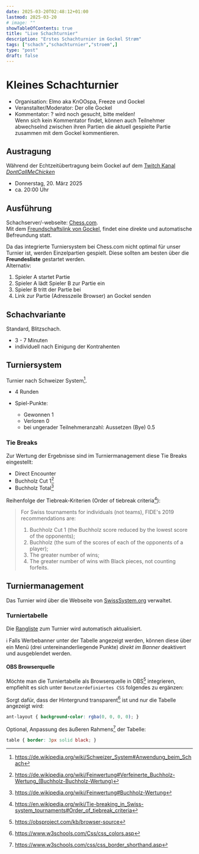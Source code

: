 ```yaml
---
date: 2025-03-20T02:48:12+01:00
lastmod: 2025-03-20
# image: ""
showTableOfContents: true
title: "Live Schachturnier"
description: "Erstes Schachturnier im Gockel Strøm"
tags: ["schach","schachturnier","stroem",]
type: "post"
draft: false
---
```


# Kleines Schachturnier
- Organisation: Elmo aka KnOOspa, Freeze und Gockel
- Veranstalter/Moderator: Der olle Gockel
- Kommentator: ? wird noch gesucht, bitte melden!  
Wenn sich kein Kommentator findet, können auch Teilnehmer abwechselnd zwischen ihren Partien die aktuell gespielte Partie zusammen mit dem Gockel kommentieren.

## Austragung
Während der Echtzeitübertragung beim Gockel auf dem [Twitch Kanal *DontCallMeChicken*](https://www.twitch.tv/dontcallmechicken)
- Donnerstag, 20. März 2025
- ca. 20:00 Uhr


## Ausführung
Schachserver/-webseite: [Chess.com](https://www.chess.com/).  
Mit dem [Freundschaftslink von Gockel](https://link.chess.com/friend/zegRb1), findet eine direkte und automatische Befreundung statt.

Da das integrierte Turniersystem bei Chess.com nicht optimal für unser Turnier ist, werden Einzelpartien  gespielt.
Diese sollten am besten über die **Freundesliste** gestartet werden.  
Alternativ:
1. Spieler A startet Partie
2. Spieler A lädt Spieler B zur Partie ein
3. Spieler B tritt der Partie bei
4. Link zur Partie (Adresszeile Browser) an Gockel senden

## Schachvariante
Standard, Blitzschach.
- 3 - 7 Minuten
- individuell nach Einigung der Kontrahenten

## Turniersystem
Turnier nach Schweizer System[^1].
- 4 Runden

- Spiel-Punkte:
  - Gewonnen 1
  - Verloren 0
  - bei ungerader Teilnehmeranzahl: Aussetzen (Bye) 0.5

### Tie Breaks
Zur Wertung der Ergebnisse sind im Turniermanagement diese Tie Breaks eingestellt:
  - Direct Encounter
  - Buchholz Cut 1[^2]
  - Buchholz Total[^3]

Reihenfolge der Tiebreak-Kriterien (Order of tiebreak criteria[^4]):
> For Swiss tournaments for individuals (not teams), FIDE's 2019 recommendations are:
> 1. Buchholz Cut 1 (the Buchholz score reduced by the lowest score of the opponents);
> 2. Buchholz (the sum of the scores of each of the opponents of a player);
> 3. The greater number of wins;
> 4. The greater number of wins with Black pieces, not counting forfeits.

## Turniermanagement
Das Turnier wird über die Webseite von [SwissSystem.org](https://swisssystem.org/) verwaltet.  

### Turniertabelle
Die [Rangliste](https://swisssystem.org/full-standings/bb17bfec2ff9424d9ceb5be219c91e6d) zum Turnier wird automatisch aktualisiert.

:information_source: Falls Werbebanner unter der Tabelle angezeigt werden, können diese über ein Menü (drei untereinanderliegende Punkte) *direkt im Banner* deaktivert und ausgeblendet werden.

#### OBS Browserquelle
Möchte man die Turniertabelle als Browserquelle in OBS[^5] integrieren, empfiehlt es sich unter `Benutzerdefiniertes CSS` folgendes zu ergänzen:

Sorgt dafür, dass der Hintergrund transparent[^6] ist und nur die Tabelle angezeigt wird:
```css
ant-layout { background-color: rgba(0, 0, 0, 0); }
``` 

Optional, Anpassung des äußeren Rahmens[^7] der Tabelle:
```css
table { border: 3px solid black; }
```

[^1]: https://de.wikipedia.org/wiki/Schweizer_System#Anwendung_beim_Schach
[^2]: https://de.wikipedia.org/wiki/Feinwertung#Verfeinerte_Buchholz-Wertung_(Buchholz-Buchholz-Wertung)
[^3]: https://de.wikipedia.org/wiki/Feinwertung#Buchholz-Wertung
[^4]: https://en.wikipedia.org/wiki/Tie-breaking_in_Swiss-system_tournaments#Order_of_tiebreak_criteria
[^5]: https://obsproject.com/kb/browser-source
[^6]: https://www.w3schools.com/Css/css_colors.asp
[^7]: https://www.w3schools.com/css/css_border_shorthand.asp
